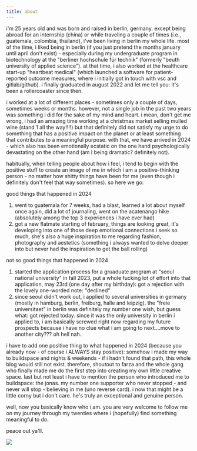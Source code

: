 ```yaml
---
title: about
---
```

i'm 25 years old and was born and raised in berlin, germany. except being abroad for an internship (china) or while traveling a couple of times (i.e., guatemala, colombia, thailand), i've been living in berlin my whole life. most of the time, i liked being in berlin (if you just pretend the months january until april don't exist) - especially during my undergraduate program in biotechnology at the "berliner hochschule für technik" (formerly "beuth university of applied science"). at that time, i also worked at the healthcare start-up "heartbeat medical" (which launched a software for patient-reported outcome measures, where i initially got in touch with vsc and gitlab/github). i finally graduated in august 2022 and let me tell you: it's been a rollercoaster since then. 

i worked at a lot of different places - sometimes only a couple of days, sometimes weeks or months. however, not a single job in the past two years was something i did for the sake of my mind and heart. i mean, don't get me wrong, i had an amazing time working at a christmas market selling mulled wine (stand 1 all the way!!!!) but that definitely did not satisfy my urge to do something that has a positive impact on the planet or at least something that contributes to a meaningful purpose. with that, we have arrived in 2024 - which also has been emotionally ecstatic on the one hand psychologically devastating on the other hand (am I being dramatic? definitely not).

habitually, when telling people about how i feel, i tend to begin with the positive stuff to create an image of me in which i am a positive-thinking person - no matter how shitty things have been for me (even though i definitely don't feel that way sometimes).
so here we go: 

good things that  happened in 2024
1. went to guatemala for 7 weeks, had a blast, learned a lot about myself once again, did a lot of journaling, went on the acatenango hike (absolutely among the top 3 experiences i have ever had)
2. got a new flatmate starting of february, things are looking great, it's developing into one of those deep emotional connections i seek so much, she's also a huge inspiration to me regarding fashion, photography and aestetics (something i always wanted to delve deeper into but never had the inspiration to get the ball rolling)

not so good things that happened in 2024
1. started the application process for a gruaduate program at "seoul national university" in fall 2023, put a whole fucking lot of effort into that application, may 23rd (one day after my birthday): got a rejection with the lovely one-worded note: "declined"
2. since seoul didn't work out, i applied to several universities in germany (mostly in hamburg, berlin, freiburg, halle and leipzig). the "freie universitaet" in berlin was definitely my number one wish, but guess what: got rejected today. since it was the only university in berlin i applied to, i am basically screwed right now regarding my future prospects because i have no clue what i am going to next....move to another city??? oh hell nah.

i have to add one positive thing to what happened in 2024 (because you already now - of course i ALWAYS stay positive): somehow i made my way to buildspace and nights & weekends - if i hadn't found that path, this whole blog would still not exist. therefore, shoutout to farza and the whole gang who finally made me do the first step into creating my own little creative space. 
last but not least i have to mention the person who introduced me to buildspace: the jonas. my number one supporter who never stopped - and never will stop - believing in me (uno reverse card). i now that might be a little corny but i don't care. he's truly an exceptional and genuine person.

well, now you basically know who i am. you are very welcome to follow me on my journey through my twenties where i (hopefully) find something meaningful to do.

peace out ya'll.

![](static/aboutme.png)

